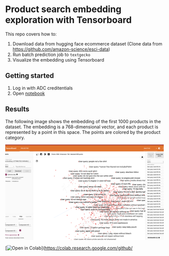 # Product search embedding exploration with Tensorboard

This repo covers how to:

1. Download data from hugging face ecommerce dataset (Clone data from https://github.com/amazon-science/esci-data)
2. Run batch prediction job to `textgecko`
3. Visualize the embedding using Tensorboard

## Getting started

1. Log in with ADC creditentials
2. Open [notebook]('notebooks/ecomm_gecko_tensorboard.ipynb')
## Results

The following image shows the embedding of the first 1000 products in the dataset. The embedding is a 768-dimensional vector, and each product is represented by a point in this space. The points are colored by the product category.


<img src="img/tensorboard.png" width=600px />

[![Open in Colab](https://colab.research.google.com/assets/colab-badge.svg)](https://colab.research.google.com/github/


